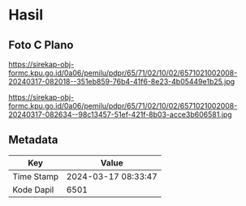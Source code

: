 # Hasil

## Foto C Plano

https://sirekap-obj-formc.kpu.go.id/0a06/pemilu/pdpr/65/71/02/10/02/6571021002008-20240317-082018--351eb859-76b4-41f6-8e23-4b05449e1b25.jpg

https://sirekap-obj-formc.kpu.go.id/0a06/pemilu/pdpr/65/71/02/10/02/6571021002008-20240317-082634--98c13457-51ef-421f-8b03-acce3b606581.jpg


## Metadata

| Key        | Value               |
| ---------- | ------------------- |
| Time Stamp | 2024-03-17 08:33:47 |
| Kode Dapil | 6501                |



